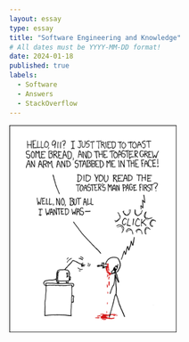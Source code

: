 ```yaml
---
layout: essay
type: essay
title: "Software Engineering and Knowledge"
# All dates must be YYYY-MM-DD format!
date: 2024-01-18
published: true
labels:
  - Software
  - Answers
  - StackOverflow
---
```


<img width="300px" class="rounded float-start pe-4" src="../img/smart-questions/rtfm.png">



